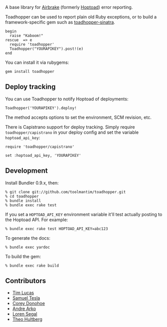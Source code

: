 A base library for [Airbrake](http://airbrakeapp.com) (formerly [Hoptoad](http://robots.thoughtbot.com/post/7665411707/hoptoad-is-now-airbrake)) error reporting.

Toadhopper can be used to report plain old Ruby exceptions, or to build a framework-specific gem such as [toadhopper-sinatra](http://github.com/toolmantim/toadhopper-sinatra).

    begin
      raise "Kaboom!"
    rescue  => e
      require 'toadhopper'
      Toadhopper("YOURAPIKEY").post!(e)
    end

You can install it via rubygems:

    gem install toadhopper

## Deploy tracking

You can use Toadhopper to notify Hoptoad of deployments:

    Toadhopper('YOURAPIKEY').deploy!
    
The method accepts options to set the environment, SCM revision, etc.

There is Capistrano support for deploy tracking. Simply require `toadhopper/capistrano` in your deploy config and set the variable `hoptoad_api_key`:

    require 'toadhopper/capistrano'
    
    set :hoptoad_api_key, 'YOURAPIKEY'

## Development

Install Bundler 0.9.x, then:

    % git clone git://github.com/toolmantim/toadhopper.git
    % cd toadhopper
    % bundle install
    % bundle exec rake test

If you set a `HOPTOAD_API_KEY` environment variable it'll test actually posting to the Hoptoad API. For example:

    % bundle exec rake test HOPTOAD_API_KEY=abc123

To generate the docs:

    % bundle exec yardoc

To build the gem:

    % bundle exec rake build

## Contributors

* [Tim Lucas](http://github.com/toolmantim)
* [Samuel Tesla](http://github.com/stesla)
* [Corey Donohoe](http://github.com/atmos)
* [Andre Arko](http://github.com/indirect)
* [Loren Segal](http://github.com/lsegal)
* [Theo Hultberg](http://github.com/iconara)